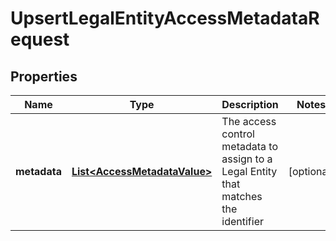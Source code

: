 

# UpsertLegalEntityAccessMetadataRequest


## Properties

Name | Type | Description | Notes
------------ | ------------- | ------------- | -------------
**metadata** | [**List&lt;AccessMetadataValue&gt;**](AccessMetadataValue.md) | The access control metadata to assign to a Legal Entity that matches the identifier |  [optional]



